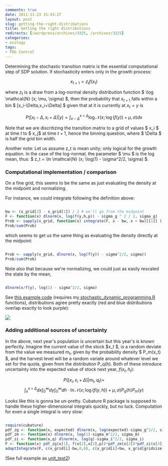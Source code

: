 ```yaml
---
comments: true
date: 2011-11-23 15:43:27
layout: post
slug: getting-the-right-distributions
title: Getting the right distributions
redirects: [/wordpress/archives/3325, /archives/3325]
categories:
- ecology
tags:
- PDG Control
---
```


Determining the stochastic transition matrix is the essential computational step of SDP solution.  If stochasticity enters only in the growth process: 

$$x_{t+1} = z_t f(x_t) $$

where $z_t$ is a draw from a log-normal density distribution function $ \log \mathcal{N} (x; \mu, \sigma) $, then the probability that $x_{t+1}$ falls within a bin $ [x_i-\Delta,x_i+\Delta] $ given that at it is currently at $x_t = y$ is

$$ P([x_i-\Delta,x_i+\Delta] |y) = \int_{x-\Delta}^{x+\Delta} \log \mathcal{N}(x; \log(f(y)) + \mu, \sigma) dx$$

Note that we are discritizing the transition matrix to a grid of values $ x_i $ at time $t$ to $ x_j$ at time $t+1$, hence the binning question, where $ \Delta $ is half the grid bin width.  

Another note: Let us assume z_t is mean unity; only logical for the growth equation.  In the case of the log-normal, the parameter $ \mu $ is the log mean, thus:  $ z_t =  \ln \mathcal{N} (x; \log(1) - \sigma^2/2, \sigma) $.   



###  Computational implementation / comparison 



 On a fine grid, this seems to be the same as just evaluating the density at the midpoint and normalizing. 

For instance, we could integrate following the definition above: 

```R

bw <- (x_grid[2] - x_grid[1]) / 2 # we'll go from the midpoint
F <- function(x) dlnorm(x, log(f(y,h,p)) - sigma_g ^ 2 / 2, sigma_g)
Prob <- sapply(x_grid, function(x) integrate(F, x - bw, x + bw)[[1]] )
Prob/sum(Prob)

```


which seems to get us the same thing as evaluating the density directly at the midpoint:


```R

Prob <- sapply(x_grid, dlnorm(x, log(f(y)) - sigma^2/2, sigma))
Prob/sum(Prob)

```

Note also that because we're normalizing, we could just as easily rescaled the state by the mean, 

```R

dlnorm(x/f(y), log(1) - sigma^2/2, sigma)

```


See [this example code](https://github.com/cboettig/pdg_control/blob/43cb4839d91f6ea310678289dbf6368739f131e3/R/SDP/unit_tests.R) (requires my[ stochastic_dynamic_programming.R ](https://github.com/cboettig/pdg_control/blob/ae2bb58ca29339d81e815e032bdffa9f17391b3f/R/SDP/stochastic_dynamic_programming.R)functions), distributions agree pretty exactly (red and blue distributions overlap exactly to look purple):

![]( http://farm8.staticflickr.com/7002/6391815985_360cf7c40f_o.png )




###  Adding additional sources of uncertainty 



In the above, next year's population is uncertain but this year's is known perfectly.  Imagine the current value of the stock $x_t $, is a random deviate from the value we measured $m_t$, given by the probability density $ P_m(x_t) $, and the harvest level will be a random variate around whatever level we set for the quota, given from the distribution P_q(h).  Both of these introduce uncertainty into the expected value of stock next year, $f(x_t,h_t)$:

$$ P([x_i,x_i+\Delta] |m_t, q_t) = $$
$$  \int_x^{x+\Delta} dx  \int_0^{\infty}dy \int_0^{\infty} dh\cdot \ln\mathcal{N}(x; \log(f(y,h)) + \mu, \sigma) P_q(h) P_m(y) $$


Looks like this is gonna be un-pretty.  Cubature R package is supposed to handle these higher-dimensional integrals quickly, but no luck.  Computation for even a single integral is very slow:


```R

require(cubature)
pdf_zg <- function(x, expected) dlnorm(x, log(expected)-sigma_g^2/2, sigma_g)
pdf_zm <- function(x) dlnorm(x, log(1)-sigma_m^2/2, sigma_m)
pdf_zi <- function(x,q) dlnorm(x, log(q)-sigma_i^2/2, sigma_i)
F <- function(x) pdf_zg(x[1], f(x[2],x[3],p))*pdf_zm(x[2])*pdf_zi(x[3], q)
adaptIntegrate(F, c(x_grid[i]-bw,0,0), c(x_grid[i]+bw, x_grid[gridsize], h_grid[gridsize]))

```


(See full example as [unit_test2](https://github.com/cboettig/pdg_control/blob/c6d77e639b9fe4dd575e0b276568815b9b4767ee/R/SDP/unit_test2.R))
